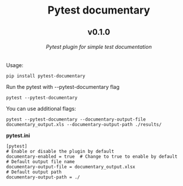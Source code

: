 <center><h1>Pytest documentary</h1></center>
<center><h2>v0.1.0</h2></center>

<center><h6>Pytest plugin for simple test documentation</h6></center>

Usage:

```
pip install pytest-documentary
```
Run the pytest with --pytest-documentary flag
```
pytest --pytest-documentary
```

You can use additional flags:
```
pytest --pytest-documentary --documentary-output-file documentary_output.xls --documentary-output-path ./results/
```

<b>pytest.ini</b>
```
[pytest]
# Enable or disable the plugin by default
documentary-enabled = true  # Change to true to enable by default
# Default output file name
documentary-output-file = documentary_output.xlsx
# Default output path
documentary-output-path = ./
```
